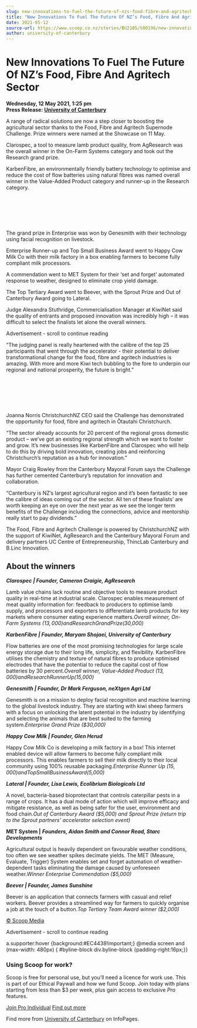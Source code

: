 ```yaml
---
slug: new-innovations-to-fuel-the-future-of-nzs-food-fibre-and-agritech-sector
title: "New Innovations To Fuel The Future Of NZ’s Food, Fibre And Agritech Sector"
date: 2021-05-12
source-url: https://www.scoop.co.nz/stories/BU2105/S00196/new-innovations-to-fuel-the-future-of-nzs-food-fibre-and-agritech-sector.htm
author: university-of-canterbury
---
```

New Innovations To Fuel The Future Of NZ’s Food, Fibre And Agritech Sector
==========================================================================

**Wednesday, 12 May 2021, 1:25 pm**  
**Press Release: [University of Canterbury](https://info.scoop.co.nz/University_of_Canterbury)**

A range of radical solutions are now a step closer to boosting the agricultural sector thanks to the Food, Fibre and Agritech Supernode Challenge. Prize winners were named at the Showcase on 11 May.

Clarospec, a tool to measure lamb product quality, from AgResearch was the overall winner in the On-Farm Systems category and took out the Research grand prize.

KarbenFibre, an environmentally friendly battery technology to optimise and reduce the cost of flow batteries using natural fibres was named overall winner in the Value-Added Product category and runner-up in the Research category.

 

 

 

The grand prize in Enterprise was won by Genesmith with their technology using facial recognition on livestock.

Enterprise Runner-up and Top Small Business Award went to Happy Cow Milk Co with their milk factory in a box enabling farmers to become fully compliant milk processors.

A commendation went to MET System for their ‘set and forget’ automated response to weather, designed to eliminate crop yield damage.

The Top Tertiary Award went to Beever, with the Sprout Prize and Out of Canterbury Award going to Lateral.

Judge Alexandra Stuthridge, Commercialisation Manager at KiwiNet said the quality of entrants and proposed innovation was incredibly high – it was difficult to select the finalists let alone the overall winners.

Advertisement - scroll to continue reading





“The judging panel is really heartened with the calibre of the top 25 participants that went through the accelerator - their potential to deliver transformational change for the food, fibre and agritech industries is amazing. With more and more Kiwi tech bubbling to the fore to underpin our regional and national prosperity, the future is bright.”

 

 

 

Joanna Norris ChristchurchNZ CEO said the Challenge has demonstrated the opportunity for food, fibre and agritech in Ōtautahi Christchurch.

“The sector already accounts for 20 percent of the regional gross domestic product – we’ve got an existing regional strength which we want to foster and grow. It’s new businesses like KarbenFibre and Clarospec who will help to do this by driving bold innovation, creating jobs and reinforcing Christchurch’s reputation as a hub for innovation.”

Mayor Craig Rowley from the Canterbury Mayoral Forum says the Challenge has further cemented Canterbury’s reputation for innovation and collaboration.

“Canterbury is NZ’s largest agricultural region and it’s been fantastic to see the calibre of ideas coming out of the sector. All ten of these finalists’ are worth keeping an eye on over the next year as we see the longer term benefits of the Challenge including the connections, advice and mentorship really start to pay dividends.”

The Food, Fibre and Agritech Challenge is powered by ChristchurchNZ with the support of KiwiNet, AgResearch and the Canterbury Mayoral Forum and delivery partners UC Centre of Entrepreneurship, ThincLab Canterbury and B.Linc Innovation.

About the winners
-----------------

_**Clarospec | Founder, Cameron Craigie, AgResearch**_

Lamb value chains lack routine and objective tools to measure product quality in real-time at industrial scale. Clarospec enables measurement of meat quality information for: feedback to producers to optimise lamb supply, and processors and exporters to differentiate lamb products for key markets where consumer eating experience matters._Overall winner, On-Farm Systems ($13,000) and Research Grand Prize ($30,000)_

_**KarbenFibre | Founder, Maryam Shojaei, University of Canterbury**_

Flow batteries are one of the most promising technologies for large scale energy storage due to their long life, simplicity, and flexibility. KarbenFibre utilises the chemistry and texture of natural fibres to produce optimised electrodes that have the potential to reduce the capital cost of flow batteries by 30 percent._Overall winner, Value-Added Product ($13,000) and Research Runner Up ($15,000)_

_**Genesmith | Founder, Dr Mark Ferguson, neXtgen Agri Ltd**_

Genesmith is on a mission to deploy facial recognition and machine learning to the global livestock industry. They are starting with kiwi sheep farmers with a focus on unlocking the latent potential in the industry by identifying and selecting the animals that are best suited to the farming system._Enterprise Grand Prize ($30,000)_

_**Happy Cow Milk | Founder, Glen Herud**_

Happy Cow Milk Co is developing a milk factory in a box! This internet enabled device will allow farmers to become fully compliant milk processors. This enables farmers to sell their milk directly to their local community using 100% reusable packaging._Enterprise Runner Up ($15,000) and Top Small Business Award ($5,000)_

_**Lateral | Founder, Lisa Lewis, Ecolibrium Biologicals Ltd**_

A novel, bacteria-based bioprotectant that controls caterpillar pests in a range of crops. It has a dual mode of action which will improve efficacy and mitigate resistance, as well as being safer for the user, environment and food chain._Out of Canterbury Award ($5,000) and Sprout Prize (return trip to the Sprout partners’ accelerator selection event)_

**MET System |** _**Founders, Aidan Smith and Connor Read, Starc Developments**_

Agricultural output is heavily dependent on favourable weather conditions, too often we see weather spikes decimate yields. The MET (Measure, Evaluate, Trigger) System enables set and forget automation of weather-dependent tasks eliminating the damage caused by unforeseen weather._Winner Enterprise Commendation ($5,000)_

_**Beever | Founder, James Sunshine**_

Beever is an application that connects farmers with casual and relief workers. Beever provides a streamlined way for farmers to quickly organise a job at the touch of a button._Top Tertiary Team Award winner ($2,000)_

[© Scoop Media](http://www.scoop.co.nz/about/terms.html)  

Advertisement - scroll to continue reading



a.supporter:hover {background:#EC4438!important;} @media screen and (max-width: 480px) { #byline-block div.byline-block {padding-right:16px;}}

### Using Scoop for work?

Scoop is free for personal use, but you’ll need a licence for work use. This is part of our Ethical Paywall and how we fund Scoop. Join today with plans starting from less than $3 per week, plus gain access to exclusive _Pro_ features.  
  
[Join Pro Individual](https://pro.scoop.co.nz/Individual/?from=ProIn24) [Find out more](https://pro.scoop.co.nz/using-scoop-for-work/?from=ProIn24)

Find more from [University of Canterbury](https://info.scoop.co.nz/University_of_Canterbury) on InfoPages.